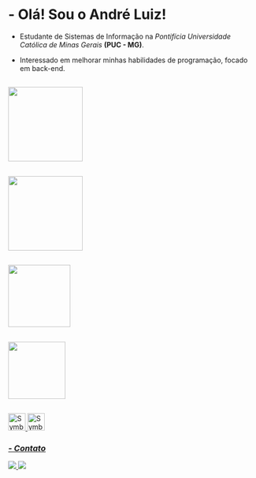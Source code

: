 
# - Olá! Sou o André Luiz! 

- Estudante de Sistemas de Informação na *Pontifícia Universidade Católica de Minas Gerais* **(PUC - MG)**.

- Interessado em melhorar minhas habilidades de programação, focado em back-end.


## 

 <a href="https://github.com/AndreLViana">
   
 <img height= "151em" src="https://github-readme-stats.vercel.app/api?username=AndreLViana&theme=vision-friendly-dark&show_icons=true&include_all_commits=true&hide_border=true" />

##
  
 <img height= '151em' src="http://github-readme-streak-stats.herokuapp.com?user=AndreLViana&theme=vision-friendly-dark&hide_border=true&date_format=j%20M%5B%20Y%5D" />

##
   
 <img height= "126em" src="https://github-readme-stats.vercel.app/api/top-langs/?username=AndreLViana&theme=vision-friendly-dark&langs_count=8&layout=compact&hide_border=true" />

##

<img height = "116em" src="https://github-readme-stats.vercel.app/api/wakatime?username=AndreLViana&theme=vision-friendly-dark&hide_border=true)](https://github.com/AndreLViana/github-readme-stats" />

##


<img alt="Symbol-HTML" src="https://cdn.jsdelivr.net/gh/devicons/devicon/icons/html5/html5-original.svg" width="35" height="35"/> 
<img alt="Symbol-CSS" src="https://cdn.jsdelivr.net/gh/devicons/devicon/icons/css3/css3-original.svg" width="35" height="35"/>


### *- Contato*

<div align="left">
   <a href = "mailto: vianaribeiroandreluiz@gmail.com"> <img src= https://img.shields.io/badge/Gmail-D14836?style=for-the-badge&logo=gmail&logoColor=white target="_blank"> </a>
   <a href = "https://www.linkedin.com/in/andrelvr/"> <img src= https://img.shields.io/badge/LinkedIn-0077B5?style=for-the-badge&logo=linkedin&logoColor=white target="_blank"> </a>
</div>
  















<!---
AndreLViana/AndreLViana is a ✨ special ✨ repository because its `README.md` (this file) appears on your GitHub profile.
You can click the Preview link to take a look at your changes.
--->
